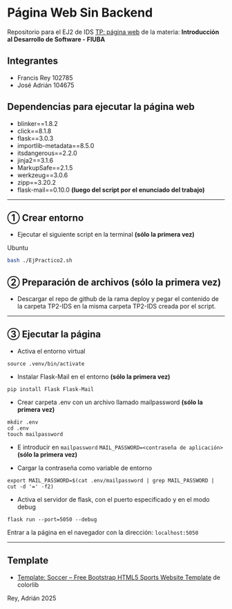 # Página Web Sin Backend

Repositorio para el EJ2 de IDS [TP: página web](https://github.com/francisreyy/EjercicioPractico2-PaginaWeb) de la materia: **Introducción al Desarrollo de Software - FIUBA**

## Integrantes
- Francis Rey 102785
- José Adrián 104675

## Dependencias para ejecutar la página web
- blinker==1.8.2
- click==8.1.8
- flask==3.0.3
- importlib-metadata==8.5.0
- itsdangerous==2.2.0
- jinja2==3.1.6
- MarkupSafe==2.1.5
- werkzeug==3.0.6
- zipp==3.20.2
- flask-mail==0.10.0 **(luego del script por el enunciado del trabajo)**

___


## ① Crear entorno 
- Ejecutar el siguiente script en la terminal **(sólo la primera vez)**

Ubuntu
```bash
bash ./EjPractico2.sh
```

## ② Preparación de archivos **(sólo la primera vez)**
- Descargar el repo de github de la rama deploy y pegar el contenido de la carpeta TP2-IDS en la misma carpeta TP2-IDS creada por el script.

___


## ③ Ejecutar la página

- Activa el entorno virtual

```shell
source .venv/bin/activate
```

- Instalar Flask-Mail en el entorno **(sólo la primera vez)**

```shell
pip install Flask Flask-Mail
```

- Crear carpeta .env con un archivo llamado mailpassword **(sólo la primera vez)**
```shell
mkdir .env
cd .env
touch mailpassword
```
- E introducir en `mailpassword` `MAIL_PASSWORD=<contraseña de aplicación>` **(sólo la primera vez)**

- Cargar la contraseña como variable de entorno
```shell
export MAIL_PASSWORD=$(cat .env/mailpassword | grep MAIL_PASSWORD | cut -d '=' -f2)
```

- Activa el servidor de flask, con el puerto especificado y en el modo debug

```shell
flask run --port=5050 --debug
```

Entrar a la página en el navegador con la dirección: `localhost:5050`

___


## Template
- [Template: Soccer – Free Bootstrap HTML5 Sports Website Template](https://themewagon.com/themes/free-bootstrap-html5-sports-website-template-soccer/) de colorlib

Rey, Adrián 2025